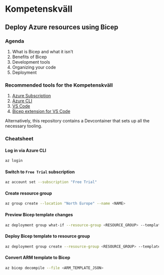 # Kompetenskväll

## Deploy Azure resources using Bicep

### Agenda

1. What is Bicep and what it isn't
2. Benefits of Bicep
3. Development tools
4. Organizing your code
5. Deployment

### Recommended tools for the Kompetenskväll

1. [Azure Subscription](https://azure.microsoft.com/sv-se/free)
2. [Azure CLI](https://learn.microsoft.com/sv-se/cli/azure/install-azure-cli)
3. [VS Code](https://code.visualstudio.com/)
4. [Bicep extension for VS Code](https://marketplace.visualstudio.com/items?itemName=ms-azuretools.visualstudiobicep)

Alternatively, this repository contains a Devcontainer that sets up all the necessary tooling.

### Cheatsheet

#### Log in via Azure CLI

```bash
az login
```

#### Switch to `Free Trial` subscription

```bash
az account set --subscription "Free Trial"
```

#### Create resource group

```bash
az group create --location "North Europe" --name <NAME>
```

#### Preview Bicep template changes

```bash
az deployment group what-if --resource-group <RESOURCE_GROUP> --template-file <BICEP_FILE> --parameters @params.json param1=value2
```

#### Deploy Bicep template to resource group

```bash
az deployment group create --resource-group <RESOURCE_GROUP> --template-file <BICEP_FILE> --parameters @params.json param1=value2
```

#### Convert ARM template to Bicep

```bash
az bicep decompile --file <ARM_TEMPLATE_JSON>
```